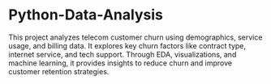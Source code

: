 # Python-Data-Analysis
This project analyzes telecom customer churn using demographics, service usage, and billing data. It explores key churn factors like contract type, internet service, and tech support. Through EDA, visualizations, and machine learning, it provides insights to reduce churn and improve customer retention strategies.
